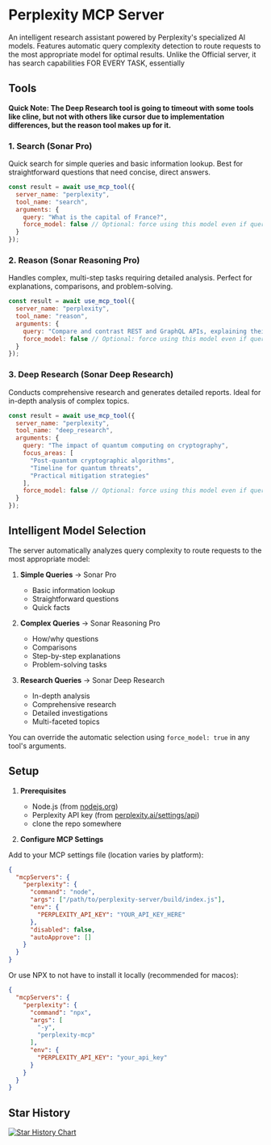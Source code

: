 # Perplexity MCP Server

An intelligent research assistant powered by Perplexity's specialized AI models. Features automatic query complexity detection to route requests to the most appropriate model for optimal results. Unlike the Official server, it has search capabilities FOR EVERY TASK, essentially 

## Tools

**Quick Note: The Deep Research tool is going to timeout with some tools like cline, but not with others like cursor due to implementation differences, but the reason tool makes up for it.**

### 1. Search (Sonar Pro)
Quick search for simple queries and basic information lookup. Best for straightforward questions that need concise, direct answers.

```javascript
const result = await use_mcp_tool({
  server_name: "perplexity",
  tool_name: "search",
  arguments: {
    query: "What is the capital of France?",
    force_model: false // Optional: force using this model even if query seems complex
  }
});
```

### 2. Reason (Sonar Reasoning Pro)
Handles complex, multi-step tasks requiring detailed analysis. Perfect for explanations, comparisons, and problem-solving.

```javascript
const result = await use_mcp_tool({
  server_name: "perplexity",
  tool_name: "reason",
  arguments: {
    query: "Compare and contrast REST and GraphQL APIs, explaining their pros and cons",
    force_model: false // Optional: force using this model even if query seems simple
  }
});
```

### 3. Deep Research (Sonar Deep Research)
Conducts comprehensive research and generates detailed reports. Ideal for in-depth analysis of complex topics.

```javascript
const result = await use_mcp_tool({
  server_name: "perplexity",
  tool_name: "deep_research",
  arguments: {
    query: "The impact of quantum computing on cryptography",
    focus_areas: [
      "Post-quantum cryptographic algorithms",
      "Timeline for quantum threats",
      "Practical mitigation strategies"
    ],
    force_model: false // Optional: force using this model even if query seems simple
  }
});
```

## Intelligent Model Selection

The server automatically analyzes query complexity to route requests to the most appropriate model:

1. **Simple Queries** → Sonar Pro
   - Basic information lookup
   - Straightforward questions
   - Quick facts

2. **Complex Queries** → Sonar Reasoning Pro
   - How/why questions
   - Comparisons
   - Step-by-step explanations
   - Problem-solving tasks

3. **Research Queries** → Sonar Deep Research
   - In-depth analysis
   - Comprehensive research
   - Detailed investigations
   - Multi-faceted topics

You can override the automatic selection using `force_model: true` in any tool's arguments.

## Setup

1. **Prerequisites**
   - Node.js (from [nodejs.org](https://nodejs.org))
   - Perplexity API key (from [perplexity.ai/settings/api](https://www.perplexity.ai/settings/api))
   - clone the repo somewhere

2. **Configure MCP Settings**

Add to your MCP settings file (location varies by platform):

```json
{
  "mcpServers": {
    "perplexity": {
      "command": "node",
      "args": ["/path/to/perplexity-server/build/index.js"],
      "env": {
        "PERPLEXITY_API_KEY": "YOUR_API_KEY_HERE"
      },
      "disabled": false,
      "autoApprove": []
    }
  }
}
```


Or use NPX to not have to install it locally (recommended for macos): 

```json
{
  "mcpServers": {
    "perplexity": {
      "command": "npx",
      "args": [
        "-y",
        "perplexity-mcp"
      ],
      "env": {
        "PERPLEXITY_API_KEY": "your_api_key"
      }
    }
  }
}
```
## Star History

[![Star History Chart](https://api.star-history.com/svg?repos=DaInfernalCoder/perplexity-mcp&type=Timeline)](https://www.star-history.com/#DaInfernalCoder/perplexity-mcp&Timeline)

